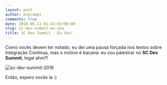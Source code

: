 ```yaml
---
layout: post
author: mrprompt
comments: true
date: 2016-05-11 01:41:01+00:00
slug: sc-dev-summit-eu-vou
title: SC Dev Summit - Eu Vou!
---
```

Como vocês devem ter notado, eu dei uma pausa forçada nos textos sobre Integração Contínua, 
mas o motivo é bacana: eu vou palestrar no **SC Dev Summit**, legal ahm?!

![sc-dev-summit-2016]({{site.baseurl}}/upload/sc-dev-summit-2016.jpg)

Entáo, espero vocês la :)